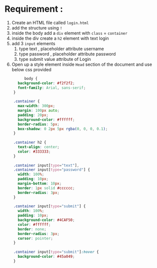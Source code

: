 # Requirement : 

1. Create an HTML file called `login.html`
2. add the structure using `!` 
3. inside the body add a `div` element with `class` = `container `
4. inside the div create a `h2` element with text login
5. add 3 `input` elements 
   1. type text , placeholder attribute username
   2. type password , placeholder attribute password
   3. type submit  value attribute of Login
6. Open up a style element inside `Head` section of the document and use below css provided
```css
         body {
      background-color: #f2f2f2;
      font-family: Arial, sans-serif;
    }
    
    .container {
      max-width: 300px;
      margin: 100px auto;
      padding: 20px;
      background-color: #ffffff;
      border-radius: 5px;
      box-shadow: 0 2px 5px rgba(0, 0, 0, 0.1);
    }
    
    .container h2 {
      text-align: center;
      color: #333333;
    }
    
    .container input[type="text"],
    .container input[type="password"] {
      width: 100%;
      padding: 10px;
      margin-bottom: 10px;
      border: 1px solid #cccccc;
      border-radius: 3px;
    }
    
    .container input[type="submit"] {
      width: 100%;
      padding: 10px;
      background-color: #4CAF50;
      color: #ffffff;
      border: none;
      border-radius: 3px;
      cursor: pointer;
    }
    
    .container input[type="submit"]:hover {
      background-color: #45a049;
    }

```